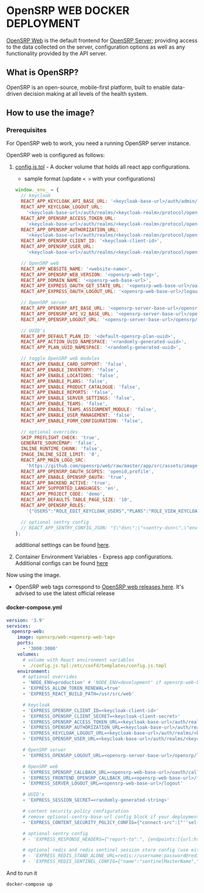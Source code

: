 # OpenSRP WEB DOCKER DEPLOYMENT

[OpenSRP Web](https://github.com/opensrp/web) is the default frontend for [OpenSRP Server](https://hub.docker.com/r/opensrp/opensrp-server-web); providing access to the data collected on the server, configuration options as well as any functionality provided by the API server.

## What is OpenSRP?

OpenSRP is an open-source, mobile-first platform, built to enable data-driven decision making at all levels of the health system.

## How to use the image?

### Prerequisites

For OpenSRP web to work, you need a running OpenSRP server instance.

OpenSRP web is configured as follows:

1. [config.js.tpl](https://github.com/opensrp/web/blob/master/app/public/config.js) - A docker volume that holds all react app configurations.

   - sample format (update `< >` with your configurations)

   ```js
   window._env_ = {
     // keycloak
     REACT_APP_KEYCLOAK_API_BASE_URL: '<keycloak-base-url>/auth/admin/realms/<keycloak-realm>',
     REACT_APP_KEYCLOAK_LOGOUT_URL:
       '<keycloak-base-url>/auth/realms/<keycloak-realm>/protocol/openid-connect/logout',
     REACT_APP_OPENSRP_ACCESS_TOKEN_URL:
       '<keycloak-base-url>/auth/realms/<keycloak-realm>/protocol/openid-connect/token',
     REACT_APP_OPENSRP_AUTHORIZATION_URL:
       '<keycloak-base-url>/auth/realms/<keycloak-realm>/protocol/openid-connect/auth',
     REACT_APP_OPENSRP_CLIENT_ID: '<keycloak-client-id>',
     REACT_APP_OPENSRP_USER_URL:
       '<keycloak-base-url>/auth/realms/<keycloak-realm>/protocol/openid-connect/userinfo',

     // OpenSRP web
     REACT_APP_WEBSITE_NAME: '<website-name>',
     REACT_APP_OPENSRP_WEB_VERSION: '<opensrp-web-tag>',
     REACT_APP_DOMAIN_NAME: '<opensrp-web-base-url>',
     REACT_APP_EXPRESS_OAUTH_GET_STATE_URL: '<opensrp-web-base-url>/oauth/state',
     REACT_APP_EXPRESS_OAUTH_LOGOUT_URL: '<opensrp-web-base-url>/logout',

     // OpenSRP server
     REACT_APP_OPENSRP_API_BASE_URL: '<opensrp-server-base-url>/opensrp/rest/',
     REACT_APP_OPENSRP_API_V2_BASE_URL: '<opensrp-server-base-url>/opensrp/rest/v2/',
     REACT_APP_OPENSRP_LOGOUT_URL: '<opensrp-server-base-url>/opensrp/logout.do',

     // UUID's
     REACT_APP_DEFAULT_PLAN_ID: '<default-opensrp-plan-uuid>',
     REACT_APP_ACTION_UUID_NAMESPACE: '<randomly-generated-uuid>',
     REACT_APP_PLAN_UUID_NAMESPACE: '<randomly-generated-uuid>',

     // toggle OpenSRP web modules
     REACT_APP_ENABLE_CARD_SUPPORT: 'false',
     REACT_APP_ENABLE_INVENTORY: 'false',
     REACT_APP_ENABLE_LOCATIONS: 'false',
     REACT_APP_ENABLE_PLANS: 'false',
     REACT_APP_ENABLE_PRODUCT_CATALOGUE: 'false',
     REACT_APP_ENABLE_REPORTS: 'false',
     REACT_APP_ENABLE_SERVER_SETTINGS: 'false',
     REACT_APP_ENABLE_TEAMS: 'false',
     REACT_APP_ENABLE_TEAMS_ASSIGNMENT_MODULE: 'false',
     REACT_APP_ENABLE_USER_MANAGEMENT: 'false',
     REACT_APP_ENABLE_FORM_CONFIGURATION: 'false',

     // optional overrides
     SKIP_PREFLIGHT_CHECK: 'true',
     GENERATE_SOURCEMAP: 'false',
     INLINE_RUNTIME_CHUNK: 'false',
     IMAGE_INLINE_SIZE_LIMIT: '0',
     REACT_APP_MAIN_LOGO_SRC:
       'https://github.com/opensrp/web/raw/master/app/src/assets/images/opensrp-logo-color-40.png',
     REACT_APP_OPENSRP_OAUTH_SCOPES: 'openid,profile',
     REACT_APP_ENABLE_OPENSRP_OAUTH: 'true',
     REACT_APP_BACKEND_ACTIVE: 'true',
     REACT_APP_SUPPORTED_LANGUAGES: 'en',
     REACT_APP_PROJECT_CODE: 'demo',
     REACT_APP_DEFAULTS_TABLE_PAGE_SIZE: '10',
     REACT_APP_OPENSRP_ROLES:
       '{"USERS":"ROLE_EDIT_KEYCLOAK_USERS","PLANS":"ROLE_VIEW_KEYCLOAK_USERS","LOCATIONS":"ROLE_VIEW_KEYCLOAK_USERS","CARD_SUPPORT":"ROLE_VIEW_KEYCLOAK_USERS","INVENTORY":"ROLE_VIEW_KEYCLOAK_USERS","TEAMS":"ROLE_VIEW_KEYCLOAK_USERS","PRODUCT_CATALOGUE":"ROLE_VIEW_KEYCLOAK_USERS","FORM_CONFIGURATION":"ROLE_VIEW_KEYCLOAK_USERS","SERVER_SETTINGS":"ROLE_VIEW_KEYCLOAK_USERS","MANAGE_REPORTS":"ROLE_MANAGE_REPORTS","DISTRICT_REPORT":"ROLE_DISTRICT_REPORT","GROUP":"ROLE_VIEW_KEYCLOAK_USERS"}',

     // optional sentry config
     // REACT_APP_SENTRY_CONFIG_JSON: "{\"dsn\":\"<sentry-dsn>\",\"environment\":\"<sentry-environment>\",\"release\":\"<app-release-version>\",\"release-name\":\"<app-release-name>\",\"release-namespace\":\"<app-release-namespace>\",\"tags\":{}}",
   };
   ```

   additional settings can be found [here](https://github.com/opensrp/web/blob/master/app/.env.sample).

2. Container Environment Variables - Express app configurations. Additional configs can be found [here](https://github.com/onaio/express-server/blob/master/.env.sample)

Now using the image.

- OpenSRP web tags correspond to [OpenSRP web releases here](https://github.com/opensrp/web/releases). It's advised to use the latest official release

#### docker-compose.yml

```yaml
version: '3.9'
services:
  opensrp-web:
    image: opensrp/web:<opensrp-web-tag>
    ports:
      - '3000:3000'
    volumes:
      # volume with React environment variables
      - ./config.js.tpl:/etc/confd/templates/config.js.tmpl
    environment:
      # optional overrides
      - 'NODE_ENV=production' # 'NODE_ENV=development' if opensrp-web-base-url === http://localhost:3000
      - 'EXPRESS_ALLOW_TOKEN_RENEWAL=true'
      - 'EXPRESS_REACT_BUILD_PATH=/usr/src/web'

      # keycloak
      - 'EXPRESS_OPENSRP_CLIENT_ID=<keycloak-client-id>'
      - 'EXPRESS_OPENSRP_CLIENT_SECRET=<keycloak-client-secret>'
      - 'EXPRESS_OPENSRP_ACCESS_TOKEN_URL=<keycloak-base-url>/auth/realms/<keycloak-realm>/protocol/openid-connect/token'
      - 'EXPRESS_OPENSRP_AUTHORIZATION_URL=<keycloak-base-url>/auth/realms/<keycloak-realm>/protocol/openid-connect/auth'
      - 'EXPRESS_KEYCLOAK_LOGOUT_URL=<keycloak-base-url>/auth/realms/<keycloak-realm>/protocol/openid-connect/logout'
      - 'EXPRESS_OPENSRP_USER_URL=<keycloak-base-url>/auth/realms/<keycloak-realm>/protocol/openid-connect/userinfo'

      # OpenSRP server
      - 'EXPRESS_OPENSRP_LOGOUT_URL=<opensrp-server-base-url>/opensrp/logout.do'

      # OpenSRP web
      - 'EXPRESS_OPENSRP_CALLBACK_URL=<opensrp-web-base-url>/oauth/callback/OpenSRP/'
      - 'EXPRESS_FRONTEND_OPENSRP_CALLBACK_URL=<opensrp-web-base-url>/fe/oauth/callback/opensrp'
      - 'EXPRESS_SERVER_LOGOUT_URL=<opensrp-web-base-url>/logout'

      # UUID's
      - 'EXPRESS_SESSION_SECRET=<randomly-generated-string>'

      # content security policy configuration
      # remove optional-sentry-base-url config block if your deployment has no sentry
      - 'EXPRESS_CONTENT_SECURITY_POLICY_CONFIG={"connect-src":["''self''","<optional-sentry-base-url>","<keycloak-base-url>","<opensrp-server-base-url>"],"default-src":["''self''"],"img-src":["''self''","https://github.com/opensrp/","https://*.githubusercontent.com/opensrp/"]}'

      # optional sentry config
      # - 'EXPRESS_RESPONSE_HEADERS={"report-to":", {endpoints:[{url:https://<optional-sentry-base-url>/api/<optional-sentry-projectId>/security/?sentry_key=<optional-sentry-key>\\u0026sentry_environment=<optional-sentry-environment>\\u0026sentry_release=<optional-sentry-release-name>}],group:csp-endpoint,max_age:10886400}"}'

      # optional redis and redis sentinel session store config (use either or neither not both)
      # - 'EXPRESS_REDIS_STAND_ALONE_URL=redis://username:password@redis-base-url:port/db'
      # - 'EXPRESS_REDIS_SENTINEL_CONFIG={"name":"sentinelMasterName","sentinelPassword":"sentinelMasterPassword","sentinels":[{"host":"sentinel-node-1-base-url","port":"12345"},{"host":"sentinel-node-2-base-url","port":"12345"},{"host":"sentinel-node-3-base-url","port":"12345"}]}'
```

And to run it

```bash
docker-compose up
```
